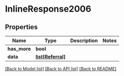 # InlineResponse2006

## Properties
Name | Type | Description | Notes
------------ | ------------- | ------------- | -------------
**has_more** | **bool** |  | 
**data** | [**list[Referral]**](Referral.md) |  | 

[[Back to Model list]](../README.md#documentation-for-models) [[Back to API list]](../README.md#documentation-for-api-endpoints) [[Back to README]](../README.md)


